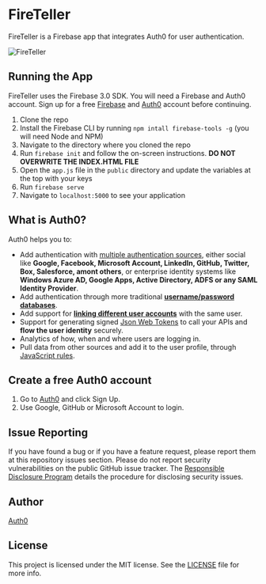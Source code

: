 # FireTeller
FireTeller is a Firebase app that integrates Auth0 for user authentication.

![FireTeller](https://cdn.auth0.com/blog/new-firebase/fireteller-app.png)

## Running the App

FireTeller uses the Firebase 3.0 SDK. You will need a Firebase and Auth0 account. Sign up for a free [Firebase](https://firebase.google.com) and [Auth0](https://auth0.com/signup) account before continuing.

1. Clone the repo
2. Install the Firebase CLI by running `npm intall firebase-tools -g` (you will need Node and NPM)
3. Navigate to the directory where you cloned the repo
4. Run `firebase init` and follow the on-screen instructions. **DO NOT OVERWRITE THE INDEX.HTML FILE**
5. Open the `app.js` file in the `public` directory and update the variables at the top with your keys
6. Run `firebase serve`
7. Navigate to `localhost:5000` to see your application

## What is Auth0?

Auth0 helps you to:

* Add authentication with [multiple authentication sources](https://docs.auth0.com/identityproviders), either social like **Google, Facebook, Microsoft Account, LinkedIn, GitHub, Twitter, Box, Salesforce, amont others**, or enterprise identity systems like **Windows Azure AD, Google Apps, Active Directory, ADFS or any SAML Identity Provider**.
* Add authentication through more traditional **[username/password databases](https://docs.auth0.com/mysql-connection-tutorial)**.
* Add support for **[linking different user accounts](https://docs.auth0.com/link-accounts)** with the same user.
* Support for generating signed [Json Web Tokens](https://docs.auth0.com/jwt) to call your APIs and **flow the user identity** securely.
* Analytics of how, when and where users are logging in.
* Pull data from other sources and add it to the user profile, through [JavaScript rules](https://docs.auth0.com/rules).

## Create a free Auth0 account

1. Go to [Auth0](https://auth0.com/signup) and click Sign Up.
2. Use Google, GitHub or Microsoft Account to login.

## Issue Reporting

If you have found a bug or if you have a feature request, please report them at this repository issues section. Please do not report security vulnerabilities on the public GitHub issue tracker. The [Responsible Disclosure Program](https://auth0.com/whitehat) details the procedure for disclosing security issues.

## Author

[Auth0](auth0.com)

## License

This project is licensed under the MIT license. See the [LICENSE](LICENSE) file for more info.
